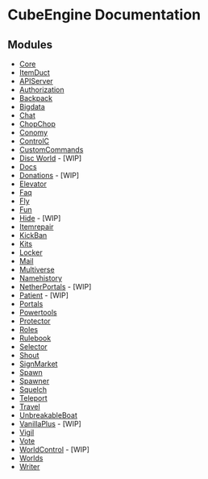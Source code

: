 # CubeEngine Documentation

## Modules

 - [Core](modules/cubeengine-core.md)
 - [ItemDuct](modules/cubeengine-itemduct.md)
 - [APIServer](modules/cubeengine-apiserver.md)
 - [Authorization](modules/cubeengine-authorization.md)
 - [Backpack](modules/cubeengine-backpack.md)
 - [Bigdata](modules/cubeengine-bigdata.md)
 - [Chat](modules/cubeengine-chat.md)
 - [ChopChop](modules/cubeengine-chopchop.md)
 - [Conomy](modules/cubeengine-conomy.md)
 - [ControlC](modules/cubeengine-controlc.md)
 - [CustomCommands](modules/cubeengine-customcommands.md)
 - [Disc World](modules/cubeengine-discworld.md) - [WIP]
 - [Docs](modules/cubeengine-docs.md)
 - [Donations](modules/cubeengine-donations.md) - [WIP]
 - [Elevator](modules/cubeengine-elevator.md)
 - [Faq](modules/cubeengine-faq.md)
 - [Fly](modules/cubeengine-fly.md)
 - [Fun](modules/cubeengine-fun.md)
 - [Hide](modules/cubeengine-hide.md) - [WIP]
 - [Itemrepair](modules/cubeengine-itemrepair.md)
 - [KickBan](modules/cubeengine-kickban.md)
 - [Kits](modules/cubeengine-kits.md)
 - [Locker](modules/cubeengine-locker.md)
 - [Mail](modules/cubeengine-mail.md)
 - [Multiverse](modules/cubeengine-multiverse.md)
 - [Namehistory](modules/cubeengine-namehistory.md)
 - [NetherPortals](modules/cubeengine-netherportals.md) - [WIP]
 - [Patient](modules/cubeengine-patient.md) - [WIP]
 - [Portals](modules/cubeengine-portals.md)
 - [Powertools](modules/cubeengine-powertools.md)
 - [Protector](modules/cubeengine-protector.md)
 - [Roles](modules/cubeengine-roles.md)
 - [Rulebook](modules/cubeengine-rulebook.md)
 - [Selector](modules/cubeengine-selector.md)
 - [Shout](modules/cubeengine-shout.md)
 - [SignMarket](modules/cubeengine-signmarket.md)
 - [Spawn](modules/cubeengine-spawn.md)
 - [Spawner](modules/cubeengine-spawner.md)
 - [Squelch](modules/cubeengine-squelch.md)
 - [Teleport](modules/cubeengine-teleport.md)
 - [Travel](modules/cubeengine-travel.md)
 - [UnbreakableBoat](modules/cubeengine-unbreakableboat.md)
 - [VanillaPlus](modules/cubeengine-vanillaplus.md) - [WIP]
 - [Vigil](modules/cubeengine-vigil.md)
 - [Vote](modules/cubeengine-vote.md)
 - [WorldControl](modules/cubeengine-worldcontrol.md) - [WIP]
 - [Worlds](modules/cubeengine-worlds.md)
 - [Writer](modules/cubeengine-writer.md)
